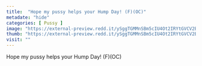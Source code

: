 ```yaml
---
title:  "Hope my pussy helps your Hump Day! (F)(OC)"
metadate: "hide"
categories: [ Pussy ]
image: "https://external-preview.redd.it/ySggTGMMnSBm5cIU4Ot2IRYtGVCV2BzFlKPNLY9UXco.jpg?auto=webp&s=93282356bf9f2507851cee3e716c88f104ead9a7"
thumb: "https://external-preview.redd.it/ySggTGMMnSBm5cIU4Ot2IRYtGVCV2BzFlKPNLY9UXco.jpg?width=1080&crop=smart&auto=webp&s=7215ff143d5c12f660f315ecd020250cfef3a083"
visit: ""
---
```

Hope my pussy helps your Hump Day! (F)(OC)

